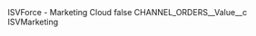<?xml version="1.0" encoding="UTF-8"?>
<CustomMetadata xmlns="http://soap.sforce.com/2006/04/metadata" xmlns:xsi="http://www.w3.org/2001/XMLSchema-instance" xmlns:xsd="http://www.w3.org/2001/XMLSchema">
    <label>ISVForce - Marketing Cloud</label>
    <protected>false</protected>
    <values>
        <field>CHANNEL_ORDERS__Value__c</field>
        <value xsi:type="xsd:string">ISVMarketing</value>
    </values>
</CustomMetadata>
